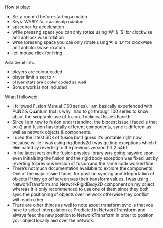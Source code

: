 How to play:

- Set a room id before starting a match
- Keys ‘WASD’ for spaceship rotation
- spacebar for acceleration
- while pressing space you can only rotate using ‘W’ & ’S’ for clockwise and
antilock wise rotation
- while !pressing space you can only rotate using ‘A’ & ‘D’ for clockwise and
anticlockwise rotation
- left mouse click for firing

Additional Info:

- players are colour coded
- player limit is set to 4
- player stats are cooler coded as well
- Bonus work is not included

What I followed:

- I followed Fusion Manual (100 series). I am basically experienced with PUN2 & Quantum that is why I had to go through 100 series to know about the scriptable use of fusion.
Technical Issues Faced:
- Since I am new to fusion understanding, the biggest issue I faced is that pun2 and fusion has totally different components, sync is different as well as network objects & components.
- I used the latest SDK of fusion but I guess it’s unstable right now because while I was using rigidbody2d I was getting exceptions which I eliminated by reverting to the previous version (1.1.2.546)
- In the latest version the fusion physics library was going haywire upon even initialising the fusion and the rigid body exception was fixed just by reverting to previous version of fusion and the same code worked fine.
- There’s not much documentation available to explore the components. One of the major issue I faced for position syncing and teleportation of objects if they go off screen was their transform values. I was using NetworkTransform and NetworkRigidBody2D component on my object whereas it is only recommended to use one of them since they both sync the positioning of objects over network otherwise they conflict with each other
- There are other things as well to note about transform sync is that you have to select Interpolation as Predicted in NetworkTransform and always feed the new position to NetworkTransform in order to position your object locally and over the network.
